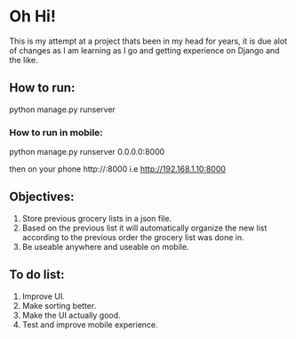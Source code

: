 # Oh Hi! 
This is my attempt at a project thats been in my head for years, 
it is due alot of changes as I am learning as I go and getting experience on Django and the like.

## How to run:
python manage.py runserver

### How to run in mobile:

python manage.py runserver 0.0.0.0:8000

then on your phone http://<your-computer-ip>:8000
i.e http://192.168.1.10:8000

## Objectives:
1) Store previous grocery lists in a json file.
2) Based on the previous list it will automatically organize the new list according to the previous order the grocery list was done in.
3) Be useable anywhere and useable on mobile.

## To do list:
1) Improve UI.
2) Make sorting better.
3) Make the UI actually good.
4) Test and improve mobile experience.
